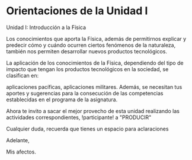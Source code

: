 # Orientaciones de la Unidad I


Unidad I: Introducción a la Física


Los conocimientos que aporta la Física, además de permitirnos explicar y predecir cómo y cuándo ocurren ciertos fenómenos de la naturaleza, también nos permiten desarrollar nuevos productos tecnológicos.

La aplicación de los conocimientos de la Física, dependiendo del tipo de impacto que tengan los productos tecnológicos en la sociedad, se clasifican en:

aplicaciones pacíficas,
aplicaciones militares.
Además, se necesitan tus aportes y sugerencias para la consecución de las competencias establecidas en el programa de la asignatura.

Ahora te invito a sacar el mejor provecho de esta unidad realizando las actividades correspondientes, !participante! a "PRODUCIR"

Cualquier duda, recuerda que tienes un espacio para aclaraciones



Adelante,

Mis afectos.
